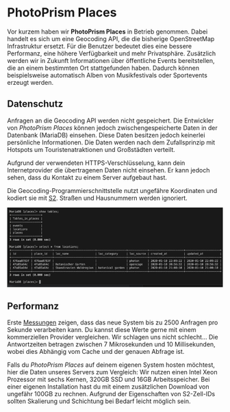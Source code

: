 # PhotoPrism Places #

Vor kurzem haben wir **PhotoPrism Places** in Betrieb genommen. Dabei handelt es sich um eine Geocoding API, die die bisherige OpenStreetMap Infrastruktur ersetzt.
Für die Benutzer bedeutet dies eine bessere Performanz, eine höhere Verfügbarkeit und mehr Privatsphäre. Zusätzlich werden wir in Zukunft Informationen über öffentliche Events bereitstellen, die an einem bestimmten Ort stattgefunden haben. Dadurch können beispielsweise automatisch Alben von Musikfestivals oder Sportevents erzeugt werden.

## Datenschutz ##

Anfragen an die Geocoding API werden nicht gespeichert. Die Entwickler von *PhotoPrism Places* können jedoch zwischengespeicherte Daten in der Datenbank (MariaDB) einsehen. Diese Daten besitzen jedoch keinerlei persönliche Informationen. Die Daten werden nach dem Zufallsprinzip mit Hotspots um Touristenatraktionen und Großstädten verteilt.

Aufgrund der verwendeten HTTPS-Verschlüsselung, kann dein Internetprovider die übertragenen Daten nicht einsehen. Er kann jedoch sehen, dass du Kontakt zu einem Server aufgebaut hast.

Die Geocoding-Programmierschnittstelle nutzt ungefähre Koordinaten und kodiert sie mit [S2](https://s2geometry.io/resources/s2cell_statistics.html). Straßen und Hausnummern werden ignoriert.

![](img/placesPrivacy.jpeg)

## Performanz ##

Erste [Messungen](https://github.com/tsliwowicz/go-wrk) zeigen, dass das neue System bis zu 2500 Anfragen pro Sekunde verarbeiten kann. Du kannst diese Werte gerne mit einem kommerziellen Provider vergleichen. Wir schlagen uns nicht schlecht... Die Antwortzeiten betragen zwischen 7 Mikrosekunden und 10 Millisekunden, wobei dies Abhängig vom Cache und der genauen Abfrage ist.

Falls du *PhotoPrism Places* auf deinem eigenen System hosten möchtest, hier die Daten unseres Servers zum Vergleich: Wir nutzen einen Intel Xeon Prozessor mit sechs Kernen, 320GB SSD und 16GB Arbeitsspeicher. Bei einer eigenen Installation hast du mit einem zusätzlichen Download von ungefähr 100GB zu rechnen. Aufgrund der Eigenschaften von S2-Zell-IDs sollten Skalierung und Schichtung bei Bedarf leicht möglich sein.